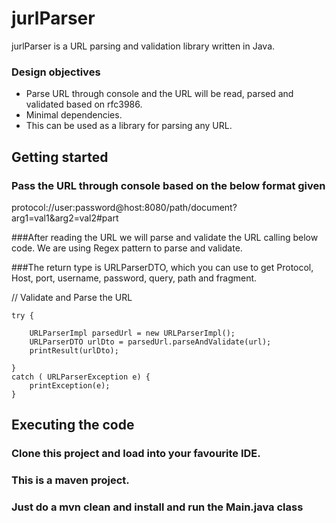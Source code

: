 # jurlParser

jurlParser is a URL parsing and validation library written in Java.

### Design objectives

- Parse URL through console and the URL will be read, parsed
and validated based on rfc3986.
- Minimal dependencies.
- This can be used as a library for parsing any URL.


Getting started
---------------

### Pass the URL through console based on the below format given
protocol://user:password@host:8080/path/document?arg1=val1&arg2=val2#part

###After reading the URL we will parse and validate the URL calling below code. We are using Regex pattern to parse and validate.

###The return type is URLParserDTO, which you can use to get Protocol, Host, port, username, password, query, path and fragment.

// Validate and Parse the URL

    try {
    
        URLParserImpl parsedUrl = new URLParserImpl();
        URLParserDTO urlDto = parsedUrl.parseAndValidate(url);
        printResult(urlDto);
    
    }
    catch ( URLParserException e) {
        printException(e);
    }
    
Executing the code
---------------
### Clone this project and load into your favourite IDE.
### This is a maven project.
### Just do a mvn clean and install and run the Main.java class    

